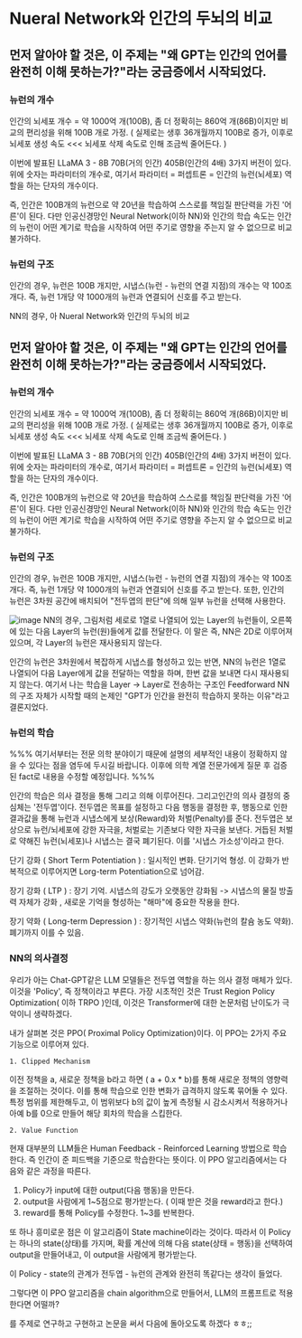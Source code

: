 # Nueral Network와 인간의 두뇌의 비교

## 먼저 알아야 할 것은, 이 주제는 "왜 GPT는 인간의 언어를 완전히 이해 못하는가?"라는 궁금증에서 시작되었다.

### 뉴런의 개수

인간의 뇌세포 개수 = 약 1000억 개(100B), 좀 더 정확히는 860억 개(86B)이지만 비교의 편리성을 위해 100B 개로 가정. ( 실제로는 생후 36개월까지 100B로 증가, 이후로 뇌세포 생성 속도 <<< 뇌세포 삭제 속도로 인해 조금씩 줄어든다. )

이번에 발표된 LLaMA 3 - 8B 70B(거의 인간) 405B(인간의 4배) 3가지 버전이 있다.
위에 숫자는 파라미터의 개수로, 여기서 파라미터 = 퍼셉트론 = 인간의 뉴런(뇌세포) 역할을 하는 단자의 개수이다.

즉,  인간은 100B개의 뉴런으로 약 20년을 학습하여 스스로를 책임질 판단력을 가진 '어른'이 된다.
다만 인공신경망인 Neural Network(이하 NN)와 인간의 학습 속도는 인간의 뉴런이 어떤 계기로 학습을 시작하여 어떤 주기로 영향을 주는지 알 수 없으므로 비교 불가하다.

### 뉴런의 구조

인간의 경우, 뉴런은 100B 개지만, 시냅스(뉴런 - 뉴런의 연결 지점)의 개수는 약 100조 개다.
즉, 뉴런 1개당 약 1000개의 뉴런과 연결되어 신호를 주고 받는다.

NN의 경우, 아 Nueral Network와 인간의 두뇌의 비교

## 먼저 알아야 할 것은, 이 주제는 "왜 GPT는 인간의 언어를 완전히 이해 못하는가?"라는 궁금증에서 시작되었다.

### 뉴런의 개수

인간의 뇌세포 개수 = 약 1000억 개(100B), 좀 더 정확히는 860억 개(86B)이지만 비교의 편리성을 위해 100B 개로 가정. ( 실제로는 생후 36개월까지 100B로 증가, 이후로 뇌세포 생성 속도 <<< 뇌세포 삭제 속도로 인해 조금씩 줄어든다. )

이번에 발표된 LLaMA 3 - 8B 70B(거의 인간) 405B(인간의 4배) 3가지 버전이 있다.
위에 숫자는 파라미터의 개수로, 여기서 파라미터 = 퍼셉트론 = 인간의 뉴런(뇌세포) 역할을 하는 단자의 개수이다.

즉,  인간은 100B개의 뉴런으로 약 20년을 학습하여 스스로를 책임질 판단력을 가진 '어른'이 된다.
다만 인공신경망인 Neural Network(이하 NN)와 인간의 학습 속도는 인간의 뉴런이 어떤 계기로 학습을 시작하여 어떤 주기로 영향을 주는지 알 수 없으므로 비교 불가하다.

### 뉴런의 구조

인간의 경우, 뉴런은 100B 개지만, 시냅스(뉴런 - 뉴런의 연결 지점)의 개수는 약 100조 개다.
즉, 뉴런 1개당 약 1000개의 뉴런과 연결되어 신호를 주고 받는다.
또한, 인간의 뉴런은 3차원 공간에 배치되어 "전두엽의 판단"에 의해 일부 뉴런을 선택해 사용한다.

![image](https://github.com/user-attachments/assets/8d2fdba5-6276-4a68-b864-588508877121)
NN의 경우, 그림처럼 세로로 1열로 나열되어 있는 Layer의 뉴런들이, 오른쪽에 있는 다음 Layer의 뉴런(원)들에게 값를 전달한다.
이 말은 즉, NN은 2D로 이루어져 있으며, 각 Layer의 뉴런은 재사용되지 않는다.

인간의 뉴런은 3차원에서 복잡하게 시냅스를 형성하고 있는 반면,
NN의 뉴런은 1열로 나열되어 다음 Layer에게 값을 전달하는 역할을 하며, 한번 값을 보내면 다시 재사용되지 않는다.
여기서 나는 학습을 Layer -> Layer로 전송하는 구조인 Feedforward NN의 구조 자체가 시작할 때의 논제인 "GPT가 인간을 완전히 학습하지 못하는 이유"라고 결론지었다.

### 뉴런의 학습

%%% 여기서부터는 전문 의학 분야이기 때문에 설명의 세부적인 내용이 정확하지 않을 수 있다는 점을 염두에 두시길 바랍니다. 이후에 의학 계열 전문가에게 질문 후 검증된 fact로 내용을 수정할 예정입니다. %%%

인간의 학습은 의사 결정을 통해 그리고 의해 이루어진다. 그리고인간의 의사 결정의 중심체는 '전두엽'이다. 
전두엽은 목표를 설정하고 다음 행동을 결정한 후, 행동으로 인한 결과값을 통해 뉴런과 시냅스에게 보상(Reward)와 처벌(Penalty)를 준다.
전두엽은 보상으로 뉴런/뇌세포에 강한 자극을, 처벌로는 기존보다 약한 자극을 보낸다. 거듭된 처벌로 약해진 뉴런(뇌세포)나 시냅스는 결국 폐기된다. 이를 '시냅스 가소성'이라고 한다.

단기 강화 ( Short Term Potentiation ) : 일시적인 변화. 단기기억 형성. 이 강화가 반복적으로 이루어지면 Lorg-term Potentiation으로 넘어감.

장기 강화 ( LTP ) : 장기 기억. 시냅스의 강도가 오랫동안 강화됨 -> 시냅스의 물질 방출력 자체가 강화 , 새로운 기억을 형성하는 "해마"에 중요한 작용을 한다.

장기 약화 ( Long-term Depression ) : 장기적인 시냅스 약화(뉴런의 칼슘 농도 약화). 폐기까지 이를 수 있음.

### NN의 의사결정

우리가 아는 Chat-GPT같은 LLM 모델들은 전두엽 역할을 하는 의사 결정 매체가 있다. 이것을 'Policy', 즉 정책이라고 부른다.
가장 시초적인 것은 Trust Region Policy Optimization( 이하 TRPO )인데, 이것은 Transformer에 대한 논문처럼 난이도가 극악이니 생략하겠다.

내가 살펴본 것은 PPO( Proximal Policy Optimization)이다. 이 PPO는 2가지 주요 기능으로 이루어져 있다.

    1. Clipped Mechanism
  
이전 정책을 a, 새로운 정책을 b라고 하면 ( a + 0.x * b)를 통해 새로운 정책의 영향력을 조절하는 것이다. 이를 통해 학습으로 인한 변화가 급격하지 않도록 묶어둘 수 있다.
특정 범위를 제한해두고, 이 범위보다 b의 값이 높게 측정될 시 감소시켜서 적용하거나 아예 b를 0으로 만들어 해당 회차의 학습을 스킵한다.

    2. Value Function
  
현재 대부분의 LLM들은 Human Feedback - Reinforced Learning 방법으로 학습한다. 즉 인간이 준 피드백을 기준으로 학습한다는 뜻이다.
이 PPO 알고리즘에서는 다음와 같은 과정을 따른다.
1. Policy가 input에 대한 output(다음 행동)을 만든다.
2. output을 사람에게 1~5점으로 평가받는다. ( 이때 받은 것을 reward라고 한다.)
3. reward를 통해 Policy를 수정한다.
   1~3를 반복한다.

또 하나 흥미로운 점은 이 알고리즘이 State machine이라는 것이다.
따라서 이 Policy는 하나의 state(상태)를 가지며, 확률 계산에 의해 다음 state(상태 = 행동)을 선택하여 output을 만들어내고, 이 output을 사람에게 평가받는다.

이 Policy - state의 관계가 전두엽 - 뉴런의 관계와 완전히 똑같다는 생각이 들었다.

그렇다면 이 PPO 알고리즘을 chain algorithm으로 만들어서, LLM의 프롬프트로 적용한다면 어떨까?

를 주제로 연구하고 구현하고 논문을 써서 다음에 돌아오도록 하겠다 ㅎㅎ;;
